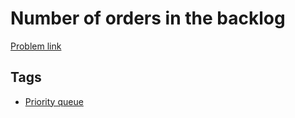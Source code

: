 # Number of orders in the backlog

[Problem link](https://leetcode.com/problems/number-of-orders-in-the-backlog)

## Tags

* [Priority queue](/README.md#Priority_queue)
